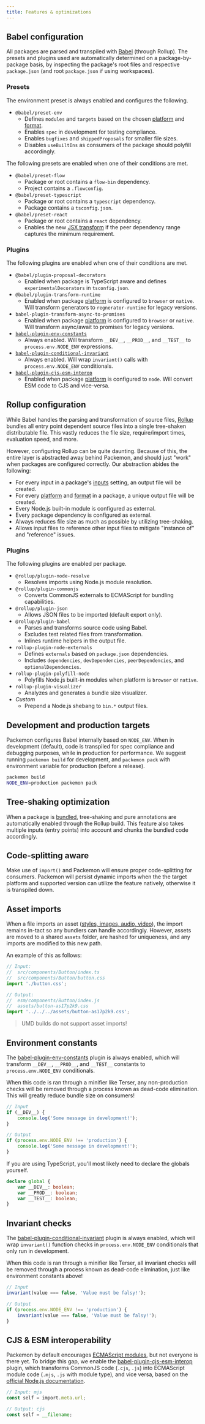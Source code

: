 ```yaml
---
title: Features & optimizations
---
```


## Babel configuration

All packages are parsed and transpiled with [Babel][babel] (through Rollup). The presets and plugins
used are automatically determined on a package-by-package basis, by inspecting the package's root
files and respective `package.json` (and root `package.json` if using workspaces).

### Presets

The environment preset is always enabled and configures the following.

- `@babel/preset-env`
  - Defines `modules` and `targets` based on the chosen [platform](./config.md#platforms) and
    [format](./config.md#formats).
  - Enables `spec` in development for testing compliance.
  - Enables `bugfixes` and `shippedProposals` for smaller file sizes.
  - Disables `useBuiltIns` as consumers of the package should polyfill accordingly.

The following presets are enabled when one of their conditions are met.

- `@babel/preset-flow`
  - Package or root contains a `flow-bin` dependency.
  - Project contains a `.flowconfig`.
- `@babel/preset-typescript`
  - Package or root contains a `typescript` dependency.
  - Package contains a `tsconfig.json`.
- `@babel/preset-react`
  - Package or root contains a `react` dependency.
  - Enables the new
    [JSX transform](https://reactjs.org/blog/2020/09/22/introducing-the-new-jsx-transform.html) if
    the peer dependency range captures the minimum requirement.

### Plugins

The following plugins are enabled when one of their conditions are met.

- `@babel/plugin-proposal-decorators`
  - Enabled when package is TypeScript aware and defines `experimentalDecorators` in
    `tsconfig.json`.
- `@babel/plugin-transform-runtime`
  - Enabled when package [platform](./config.md#platforms) is configured to `browser` or `native`.
    Will transform generators to `regnerator-runtime` for legacy versions.
- `babel-plugin-transform-async-to-promises`
  - Enabled when package [platform](./config.md#platforms) is configured to `browser` or `native`.
    Will transform async/await to promises for legacy versions.
- [`babel-plugin-env-constants`](#environment-constants)
  - Always enabled. Will transform `__DEV__`, `__PROD__`, and `__TEST__` to `process.env.NODE_ENV`
    expressions.
- [`babel-plugin-conditional-invariant`](#invariant-checks)
  - Always enabled. Will wrap `invariant()` calls with `process.env.NODE_ENV` conditionals.
- [`babel-plugin-cjs-esm-interop`](#cjs--esm-interoperability)
  - Enabled when package [platform](./config.md#platforms) is configured to `node`. Will convert ESM
    code to CJS and vice-versa.

## Rollup configuration

While Babel handles the parsing and transformation of source files, [Rollup][rollup] bundles all
entry point dependent source files into a single tree-shaken distributable file. This vastly reduces
the file size, require/import times, evaluation speed, and more.

However, configuring Rollup can be quite daunting. Because of this, the entire layer is abstracted
away behind Packemon, and should just "work" when packages are configured correctly. Our abstraction
abides the following:

- For every input in a package's [inputs](./config.md#inputs) setting, an output file will be
  created.
- For every [platform](./config.md#platforms) and [format](./config.md#formats) in a package, a
  unique output file will be created.
- Every Node.js built-in module is configured as external.
- Every package dependency is configured as external.
- Always reduces file size as much as possible by utilizing tree-shaking.
- Allows input files to reference other input files to mitigate "instance of" and "reference"
  issues.

### Plugins

The following plugins are enabled per package.

- `@rollup/plugin-node-resolve`
  - Resolves imports using Node.js module resolution.
- `@rollup/plugin-commonjs`
  - Converts CommonJS externals to ECMAScript for bundling capabilities.
- `@rollup/plugin-json`
  - Allows JSON files to be imported (default export only).
- `@rollup/plugin-babel`
  - Parses and transforms source code using Babel.
  - Excludes test related files from transformation.
  - Inlines runtime helpers in the output file.
- `rollup-plugin-node-externals`
  - Defines `externals` based on `package.json` dependencies.
  - Includes `dependencies`, `devDependencies`, `peerDependencies`, and `optionalDependencies`.
- `rollup-plugin-polyfill-node`
  - Polyfills Node.js built-in modules when platform is `browser` or `native`.
- `rollup-plugin-visualizer`
  - Analyzes and generates a bundle size visualizer.
- _Custom_
  - Prepend a Node.js shebang to `bin.*` output files.

## Development and production targets

Packemon configures Babel internally based on `NODE_ENV`. When in development (default), code is
transpiled for spec compliance and debugging purposes, while in production for performance. We
suggest running `packemon build` for development, and `packemon pack` with environment variable for
production (before a release).

```bash
packemon build
NODE_ENV=production packemon pack
```

## Tree-shaking optimization

When a package is [bundled](./config.md#bundle), tree-shaking and pure annotations are automatically
enabled through the Rollup build. This feature also takes multiple inputs (entry points) into
account and chunks the bundled code accordingly.

## Code-splitting aware

Make use of `import()` and Packemon will ensure proper code-splitting for consumers. Packemon will
persist dynamic imports when the the target platform and supported version can utilize the feature
natively, otherwise it is transpiled down.

## Asset imports

When a file imports an asset
([styles, images, audio, video](https://github.com/milesj/packemon/blob/master/packages/packemon/src/constants.ts#L12)),
the import remains in-tact so any bundlers can handle accordingly. However, assets are moved to a
shared `assets` folder, are hashed for uniqueness, and any imports are modified to this new path.

An example of this as follows:

```ts
// Input:
//  src/components/Button/index.ts
//  src/components/Button/button.css
import './button.css';
```

```ts
// Output:
//  esm/components/Button/index.js
//  assets/button-as17p2k9.css
import '../../../assets/button-as17p2k9.css';
```

> UMD builds do not support asset imports!

## Environment constants

The [babel-plugin-env-constants](https://www.npmjs.com/package/babel-plugin-env-constants) plugin is
always enabled, which will transform `__DEV__`, `__PROD__`, and `__TEST__` constants to
`process.env.NODE_ENV` conditionals.

When this code is ran through a minifier like Terser, any non-production checks will be removed
through a process known as dead-code elimination. This will greatly reduce bundle size on consumers!

```ts
// Input
if (__DEV__) {
	console.log('Some message in development!');
}
```

```ts
// Output
if (process.env.NODE_ENV !== 'production') {
	console.log('Some message in development!');
}
```

If you are using TypeScript, you'll most likely need to declare the globals yourself.

```ts
declare global {
	var __DEV__: boolean;
	var __PROD__: boolean;
	var __TEST__: boolean;
}
```

## Invariant checks

The
[babel-plugin-conditional-invariant](https://www.npmjs.com/package/babel-plugin-conditional-invariant)
plugin is always enabled, which will wrap `invariant()` function checks in `process.env.NODE_ENV`
conditionals that only run in development.

When this code is ran through a minifier like Terser, all invariant checks will be removed through a
process known as dead-code elimination, just like environment constants above!

```ts
// Input
invariant(value === false, 'Value must be falsy!');
```

```ts
// Output
if (process.env.NODE_ENV !== 'production') {
	invariant(value === false, 'Value must be falsy!');
}
```

## CJS & ESM interoperability

Packemon by default encourages [ECMAScript modules](./esm.md), but not everyone is there yet. To
bridge this gap, we enable the
[babel-plugin-cjs-esm-interop](https://www.npmjs.com/package/babel-plugin-cjs-esm-interop) plugin,
which transforms CommonJS code (`.cjs`, `.js`) into ECMAScript module code (`.mjs`, `.js` with
module type), and vice versa, based on the
[official Node.js documentation](https://nodejs.org/api/esm.html#esm_differences_between_es_modules_and_commonjs).

```ts
// Input: mjs
const self = import.meta.url;
```

```ts
// Output: cjs
const self = __filename;
```

[babel]: https://babeljs.io
[rollup]: https://rollupjs.org
